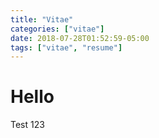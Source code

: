 ```yaml
---
title: "Vitae"
categories: ["vitae"]
date: 2018-07-28T01:52:59-05:00
tags: ["vitae", "resume"]
---
```


# Hello

Test 123
